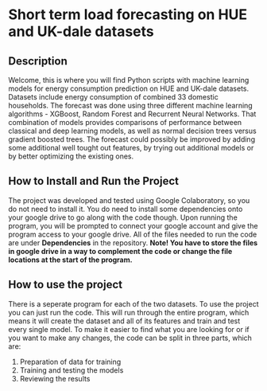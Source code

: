 # Short term load forecasting on HUE and UK-dale datasets

## Description
Welcome, this is where you will find Python scripts with machine learning models for energy consumption prediction on HUE and UK-dale datasets. Datasets include energy consumption of combined 33 domestic households. The forecast was done using three different machine learning algorithms - XGBoost, Random Forest and Recurrent Neural Networks. That combination of models provides comparisons of performance between classical and deep learning models, as well as normal decision trees versus gradient boosted trees. The forecast could possibly be improved by adding some additional well tought out features, by trying out additional models or by better optimizing the existing ones.

## How to Install and Run the Project
The project was developed and tested using Google Colaboratory, so you do not need to install it. You do need to install some dependencies onto your google drive to go along with the code though. Upon running the program, you will be prompted to connect your google account and give the program access to your google drive. All of the files needed to run the code are under **Dependencies** in the repository. **Note! You have to store the files in google drive in a way to complement the code or change the file locations at the start of the program.**

## How to use the project
There is a seperate program for each of the two datasets. To use the project you can just run the code. This will run through the entire program, which means it will create the dataset and all of its features and train and test every single model. To make it easier to find what you are looking for or if you want to make any changes, the code can be split in three parts, which are:
1. Preparation of data for training
2. Training and testing the models
3. Reviewing the results
